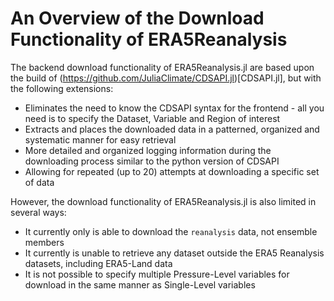 # An Overview of the Download Functionality of ERA5Reanalysis

The backend download functionality of ERA5Reanalysis.jl are based upon the build of (https://github.com/JuliaClimate/CDSAPI.jl)[CDSAPI.jl], but with the following extensions:
* Eliminates the need to know the CDSAPI syntax for the frontend - all you need is to specify the Dataset, Variable and Region of interest
* Extracts and places the downloaded data in a patterned, organized and systematic manner for easy retrieval
* More detailed and organized logging information during the downloading process similar to the python version of CDSAPI
* Allowing for repeated (up to 20) attempts at downloading a specific set of data

However, the download functionality of ERA5Reanalysis.jl is also limited in several ways:
* It currently only is able to download the `reanalysis` data, not ensemble members
* It currently is unable to retrieve any dataset outside the ERA5 Reanalysis datasets, including ERA5-Land data
* It is not possible to specify multiple Pressure-Level variables for download in the same manner as Single-Level variables